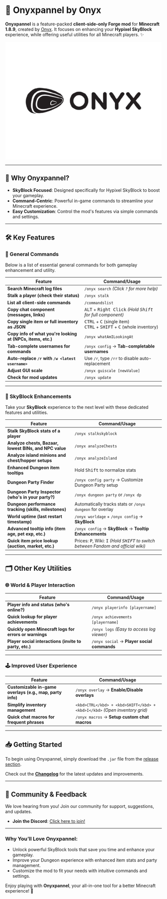 # 🔮 **Onyxpannel by Onyx**  
**Onyxpannel** is a feature-packed **client-side-only Forge mod** for **Minecraft 1.8.9**, created by [Onyx](https://namemc.com/profile/Onyx). It focuses on enhancing your **Hypixel SkyBlock** experience, while offering useful utilities for all Minecraft players. ✨

![Onyx's Collection](https://github.com/OnyxPannel-MC/Onyxpannel/blob/master/onyxpannel.png?raw=true)

---

## 🚀 **Why Onyxpannel?**  
- **SkyBlock Focused**: Designed specifically for Hypixel SkyBlock to boost your gameplay.  
- **Command-Centric**: Powerful in-game commands to streamline your Minecraft experience.  
- **Easy Customization**: Control the mod's features via simple commands and settings.

---

## 🛠️ **Key Features**

### **🔧 General Commands**
Below is a list of essential general commands for both gameplay enhancement and utility. 

| **Feature**                                 | **Command/Usage**                                            |
|---------------------------------------------|--------------------------------------------------------------|
| **Search Minecraft log files**             | `/onyx search` *(Click `?` for more help)*                    |
| **Stalk a player (check their status)**    | `/onyx stalk`                                                |
| **List all client-side commands**          | `/commandslist`                                              |
| **Copy chat component (messages, links)**  | <kbd>ALT</kbd> + <kbd>Right Click</kbd> *(Hold <kbd>Shift</kbd> for full component)* |
| **Copy single item or full inventory as JSON** | <kbd>CTRL</kbd> + <kbd>C</kbd> (single item)<br><kbd>CTRL</kbd> + <kbd>SHIFT</kbd> + <kbd>C</kbd> (whole inventory) |
| **Copy info of what you're looking at (NPCs, items, etc.)** | `/onyx whatAmILookingAt` |
| **Tab-complete usernames for commands**    | `/onyx config` → **Tab-completable usernames**               |
| **Auto-replace `/r` with `/w <latest username>`** | Use `/r`, type `/rr` to disable auto-replacement  |
| **Adjust GUI scale**                       | `/onyx guiscale [newValue]`                                  |
| **Check for mod updates**                  | `/onyx update`                                               |

---

### **🌟 SkyBlock Enhancements**
Take your **SkyBlock** experience to the next level with these dedicated features and utilities.

| **Feature**                                            | **Command/Usage**                                           |
|--------------------------------------------------------|-------------------------------------------------------------|
| **Stalk SkyBlock stats of a player**                  | `/onyx stalkskyblock`                                        |
| **Analyze chests, Bazaar, lowest BINs, and NPC value** | `/onyx analyzeChests`                                        |
| **Analyze island minions and chest/hopper setups**     | `/onyx analyzeIsland`                                        |
| **Enhanced Dungeon item tooltips**                    | Hold <kbd>Shift</kbd> to normalize stats                    |
| **Dungeon Party Finder**                              | `/onyx config party` → Customize Dungeon Party setup         |
| **Dungeon Party Inspector (who's in your party?)**    | `/onyx dungeon party` or `/onyx dp`                          |
| **Dungeon performance tracking (skills, milestones)** | Automatically tracks stats or `/onyx dungeon` for overlay    |
| **World uptime (last restart timestamp)**             | `/onyx worldage` + `/onyx config` → **SkyBlock**             |
| **Advanced tooltip info (item age, pet exp, etc.)**    | `/onyx config` → **SkyBlock** → **Tooltip Enhancements**     |
| **Quick item price lookup (auction, market, etc.)**    | Prices: <kbd>P</kbd>, Wiki: <kbd>I</kbd> *(Hold <kbd>SHIFT</kbd> to switch between Fandom and official wiki)* |

---

## 🗂️ **Other Key Utilities**

### **🌐 World & Player Interaction**

| **Feature**                                             | **Command/Usage**                                           |
|---------------------------------------------------------|-------------------------------------------------------------|
| **Player info and status (who's online?)**              | `/onyx playerinfo [playername]`                             |
| **Quick lookup for player achievements**                | `/onyx achievements [playername]`                            |
| **Quickly open Minecraft logs for errors or warnings**  | `/onyx logs` *(Easy to access log viewer)*                   |
| **Player social interactions (invite to party, etc.)**  | `/onyx social` → **Player social commands**                  |

---

### **🕹️ Improved User Experience**

| **Feature**                                             | **Command/Usage**                                           |
|---------------------------------------------------------|-------------------------------------------------------------|
| **Customizable in-game overlays (e.g., map, party info)** | `/onyx overlay` → **Enable/Disable overlays**               |
| **Simplify inventory management**                       | `<kbd>CTRL</kbd> + <kbd>SHIFT</kbd> + <kbd>I</kbd>` *(Open inventory grid)* |
| **Quick chat macros for frequent phrases**               | `/onyx macros` → **Setup custom chat macros**                |

---

## 📥 **Getting Started**

To begin using Onyxpannel, simply download the `.jar` file from the [release section](https://github.com/onyx-mc/Onyxpannel/releases).

Check out the **[Changelog](CHANGELOG.md)** for the latest updates and improvements.

---

## 🤝 **Community & Feedback**

We love hearing from you! Join our community for support, suggestions, and updates.

- **Join the Discord**: [Click here to join!](https://discord.gg/fU2tFPt)  

---

### **Why You’ll Love Onyxpannel:**
- Unlock powerful SkyBlock tools that save you time and enhance your gameplay.
- Improve your Dungeon experience with enhanced item stats and party management.
- Customize the mod to fit your needs with intuitive commands and settings.

Enjoy playing with **Onyxpannel**, your all-in-one tool for a better Minecraft experience! 🌟
